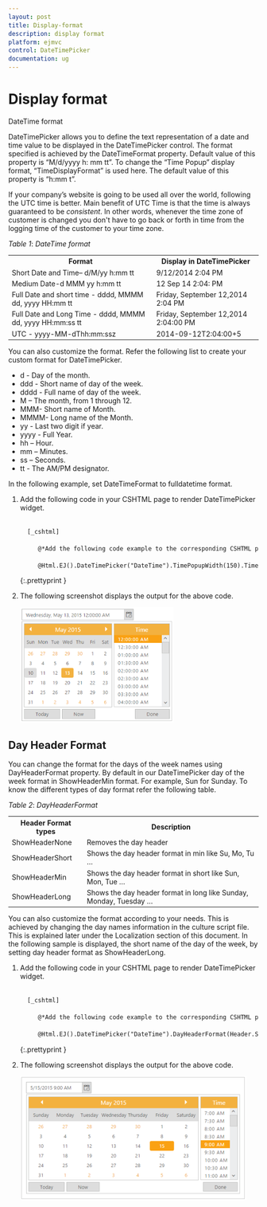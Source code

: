 ```yaml
---
layout: post
title: Display-format
description: display format
platform: ejmvc
control: DateTimePicker
documentation: ug
---
```


# Display format

DateTime format

DateTimePicker allows you to define the text representation of a date and time value to be displayed in the DateTimePicker control. The format specified is achieved by the DateTimeFormat property. Default value of this property is “M/d/yyyy h: mm tt”. To change the “Time Popup” display format, “TimeDisplayFormat” is used here. The default value of this property is “h:mm t”. 

If your company’s website is going to be used all over the world, following the UTC time is better. Main benefit of UTC Time is that the time is always guaranteed to be _consistent_. In other words, whenever the time zone of customer is changed you don't have to go back or forth in time from the logging time of the customer to your time zone.

_Table_ _1_: _DateTime format_

<table>
<tr>
<th>
Format</th><th>
Display in DateTimePicker</th></tr>
<tr>
<td>
Short Date and Time– d/M/yy h:mm tt</td><td>
9/12/2014 2:04 PM</td></tr>
<tr>
<td>
Medium Date-d MMM yy h:mm tt</td><td>
12 Sep 14 2:04: PM</td></tr>
<tr>
<td>
Full Date and short time - dddd, MMMM dd, yyyy HH:mm tt</td><td>
Friday, September 12,2014 2:04 PM</td></tr>
<tr>
<td>
Full Date and Long Time - dddd, MMMM dd, yyyy HH:mm:ss tt</td><td>
Friday, September 12,2014 2:04:00 PM</td></tr>
<tr>
<td>
UTC - yyyy-MM-dThh:mm:ssz</td><td>
2014-09-12T2:04:00+5</td></tr>
</table>


You can also customize the format. Refer the following list to create your custom format for DateTimePicker.

* d - Day of the month.
* ddd - Short name of day of the week.
* dddd - Full name of day of the week.
* M – The month, from 1 through 12.
* MMM- Short name of Month.
* MMMM- Long name of the Month.
* yy - Last two digit if year.
* yyyy - Full Year.
* hh – Hour.
* mm – Minutes.
* ss – Seconds.
* tt - The AM/PM designator.

In the following example, set DateTimeFormat to fulldatetime format.

1. Add the following code in your CSHTML page to render DateTimePicker widget.

   ~~~ html
   
     [_cshtml]
	 
	    @*Add the following code example to the corresponding CSHTML page to render DateTimePicker widget with customized date time format*@

		@Html.EJ().DateTimePicker("DateTime").TimePopupWidth(150).TimeDisplayFormat("hh:mm:ss tt").Width("300px").DateTimeFormat("dddd, MMMM dd, yyyy hh:mm:ss tt")

   ~~~
   {:.prettyprint }

2. The following screenshot displays the output for the above code.

	![](Display-format_images/Display-format_img1.png)



## Day Header Format

You can change the format for the days of the week names using DayHeaderFormat property. By default in our DateTimePicker day of the week format in ShowHeaderMin format. For example, Sun for Sunday. To know the different types of day format refer the following table.

_Table_ _2_: _DayHeaderFormat_

<table>
<tr>
<th>
Header Format types</th><th>
Description</th></tr>
<tr>
<td>
ShowHeaderNone</td><td>
Removes the day header</td></tr>
<tr>
<td>
ShowHeaderShort</td><td>
Shows the day header format in min like Su, Mo, Tu …</td></tr>
<tr>
<td>
ShowHeaderMin</td><td>
Shows the day header format in short like Sun, Mon, Tue …</td></tr>
<tr>
<td>
ShowHeaderLong</td><td>
Shows the day header format in long like Sunday, Monday, Tuesday …</td></tr>
</table>


You can also customize the format according to your needs. This is achieved by changing the day names information in the culture script file. This is explained later under the Localization section of this document. In the following sample is displayed, the short name of the day of the week, by setting day header format as ShowHeaderLong.

1. Add the following code in your CSHTML page to render DateTimePicker widget.

   ~~~ html
   
     [_cshtml]
	 
	    @*Add the following code example to the corresponding CSHTML page to render DateTimePicker widget with customized day header format*@

		@Html.EJ().DateTimePicker("DateTime").DayHeaderFormat(Header.ShowHeaderLong).Width("175px").Value("5/15/2015 09:00 AM")

   ~~~
   {:.prettyprint }


2. The following screenshot displays the output for the above code.

	![](Display-format_images/Display-format_img2.png)



